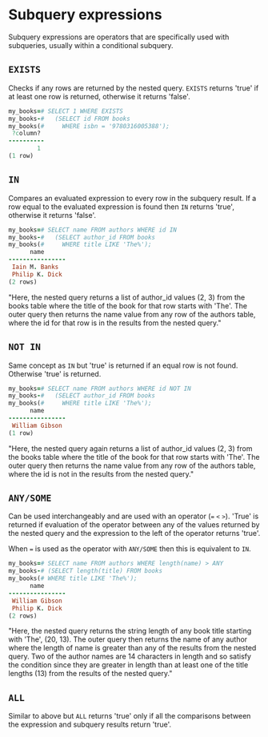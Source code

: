 # Subquery expressions

Subquery expressions are operators that are specifically used with subqueries, usually within a conditional subquery.

## `EXISTS`

Checks if any rows are returned by the nested query. `EXISTS` returns 'true' if at least one row is returned, otherwise it returns 'false'.

```ruby
my_books=# SELECT 1 WHERE EXISTS
my_books-#   (SELECT id FROM books
my_books(#     WHERE isbn = '9780316005388');
 ?column?
----------
        1
(1 row)
```

## `IN`

Compares an evaluated expression to every row in the subquery result. If a row equal to the evaluated expression is found then `IN` returns 'true', otherwise it returns 'false'.

```ruby
my_books=# SELECT name FROM authors WHERE id IN
my_books-#   (SELECT author_id FROM books
my_books(#     WHERE title LIKE 'The%');
      name
----------------
 Iain M. Banks
 Philip K. Dick
(2 rows)
```

"Here, the nested query returns a list of author_id values (2, 3) from the books table where the title of the book for that row starts with 'The'. The outer query then returns the name value from any row of the authors table, where the id for that row is in the results from the nested query."

## `NOT IN`

Same concept as `IN` but 'true' is returned if an equal row is not found. Otherwise 'true' is returned.

```ruby
my_books=# SELECT name FROM authors WHERE id NOT IN
my_books-#   (SELECT author_id FROM books
my_books(#     WHERE title LIKE 'The%');
      name
----------------
 William Gibson
(1 row)
```

"Here, the nested query again returns a list of author_id values (2, 3) from the books table where the title of the book for that row starts with 'The'. The outer query then returns the name value from any row of the authors table, where the id is not in the results from the nested query."

## `ANY/SOME`

Can be used interchangeably and are used with an operator (`=` `<` `>`). 'True' is returned if evaluation of the operator between any of the values returned by the nested query and the expression to the left of the operator returns 'true'.

When `=` is used as the operator with `ANY/SOME` then this is equivalent to `IN`.

```ruby
my_books=# SELECT name FROM authors WHERE length(name) > ANY
my_books-# (SELECT length(title) FROM books
my_books(# WHERE title LIKE 'The%');
      name
----------------
 William Gibson
 Philip K. Dick
(2 rows)
```

"Here, the nested query returns the string length of any book title starting with 'The', (20, 13). The outer query then returns the name of any author where the length of name is greater than any of the results from the nested query. Two of the author names are 14 characters in length and so satisfy the condition since they are greater in length than at least one of the title lengths (13) from the results of the nested query."

## `ALL`

Similar to above but `ALL` returns 'true' only if all the comparisons between the expression and subquery results return 'true'.